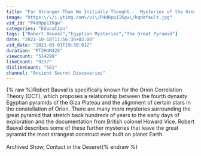 ```yaml
---
title: "Far Stranger Than We Initially Thought... Mysteries of the Great Pyramid"
image: "https:\/\/i.ytimg.com\/vi\/P4dHpp1IKgw\/hqdefault.jpg"
vid_id: "P4dHpp1IKgw"
categories: "Education"
tags: ["Robert Bauval","Egyptian Mysteries","The Great Pyramid"]
date: "2021-10-18T11:56:38+03:00"
vid_date: "2021-03-01T19:30:01Z"
duration: "PT2H4M42S"
viewcount: "514299"
likeCount: "9237"
dislikeCount: "581"
channel: "Ancient Secret Discoveries"
---
```

{% raw %}Robert Bauval is specifically known for the Orion Correlation Theory (OCT), which proposes a relationship between the fourth dynasty Egyptian pyramids of the Giza Plateau and the alignment of certain stars in the constellation of Orion. There are many more mysteries surrounding the great pyramid that stretch back hundreds of years to the early days of exploration and the documentation from British colonel Howard Vice. Robert Bauval describes some of these further mysteries that leave the great pyramid the most strangest construct ever built on planet Earth.<br /><br />Archived Show, Contact in the Deseret{% endraw %}
